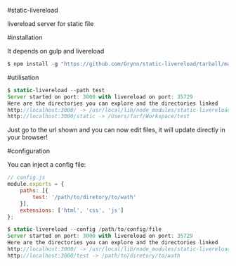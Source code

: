 #static-livereload

livereload server for static file

#installation

It depends on gulp and livereload

``` js
$ npm install -g "https://github.com/Grynn/static-livereload/tarball/master"
```

#utilisation

``` js
$ static-livereload --path test
Server started on port: 3000 with livereload on port: 35729
Here are the directories you can explore and the directories linked
http://localhost:3000/ -> /usr/local/lib/node_modules/static-livereload/public
http://localhost:3000/static -> /Users/farf/Workspace/test
```

Just go to the url shown and you can now edit files, it will update directly in your browser!

#configuration

You can inject a config file:

``` js
// config.js
module.exports = {
    paths: [{
        test: '/path/to/diretory/to/wath'
    }],
    extensions: ['html', 'css', 'js']
};
```

``` js
$ static-livereload --config /path/to/config/file
Server started on port: 3000 with livereload on port: 35729
Here are the directories you can explore and the directories linked
http://localhost:3000/ -> /usr/local/lib/node_modules/static-livereload/public
http://localhost:3000/test -> /path/to/diretory/to/wath
```
